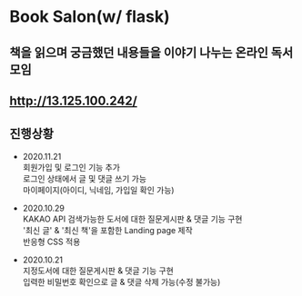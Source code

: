 # Book Salon(w/ flask)

## 책을 읽으며 궁금했던 내용들을 이야기 나누는 온라인 독서모임

## http://13.125.100.242/

## 진행상황

-   2020.11.21  
    회원가입 및 로그인 기능 추가  
    로그인 상태에서 글 및 댓글 쓰기 가능  
    마이페이지(아이디, 닉네임, 가입일 확인 가능)  

-   2020.10.29  
    KAKAO API 검색가능한 도서에 대한 질문게시판 & 댓글 기능 구현  
    '최신 글' & '최신 책'을 포함한 Landing page 제작  
    반응형 CSS 적용  

-   2020.10.21  
    지정도서에 대한 질문게시판 & 댓글 기능 구현  
    입력한 비밀번호 확인으로 글 & 댓글 삭제 가능(수정 불가능)  


